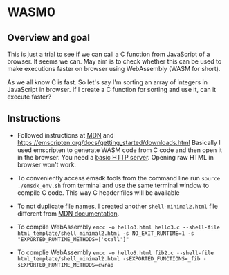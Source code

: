 # WASM0

## Overview and goal

This is just a trial to see if we can call a C function from JavaScript of a browser. It seems we can. May aim is to check whether this can be used to make executions faster on browser using WebAssembly (WASM for short).

As we all know C is fast. So let's say I'm sorting an array of integers in JavaScript in browser. If I create a C function for sorting and use it, can it execute faster?

## Instructions

- Followed instructions at [MDN](https://developer.mozilla.org/en-US/docs/WebAssembly/C_to_wasm) and https://emscripten.org/docs/getting_started/downloads.html Basically I used emscripten to generate WASM code from C code and then open it in the browser. You need a [basic HTTP server](https://github.com/ritwickdey/vscode-live-server-plus-plus). Opening raw HTML in browser won't work.

- To conveniently access emsdk tools from the command line run `source ./emsdk_env.sh` from terminal and use the same terminal window to compile C code. This way C header files will be available

- To not duplicate file names, I created another `shell-minimal2.html` file different from [MDN documentation](https://developer.mozilla.org/en-US/docs/WebAssembly/C_to_wasm#calling_a_custom_function_defined_in_c).

- To compile WebAssembly `emcc -o hello3.html hello3.c --shell-file html_template/shell_minimal2.html -s NO_EXIT_RUNTIME=1 -s "EXPORTED_RUNTIME_METHODS=['ccall']"`

- To complie WebAssembly `emcc -o hello5.html fib2.c --shell-file html_template/shell_minimal2.html -sEXPORTED_FUNCTIONS=_fib -sEXPORTED_RUNTIME_METHODS=cwrap`
